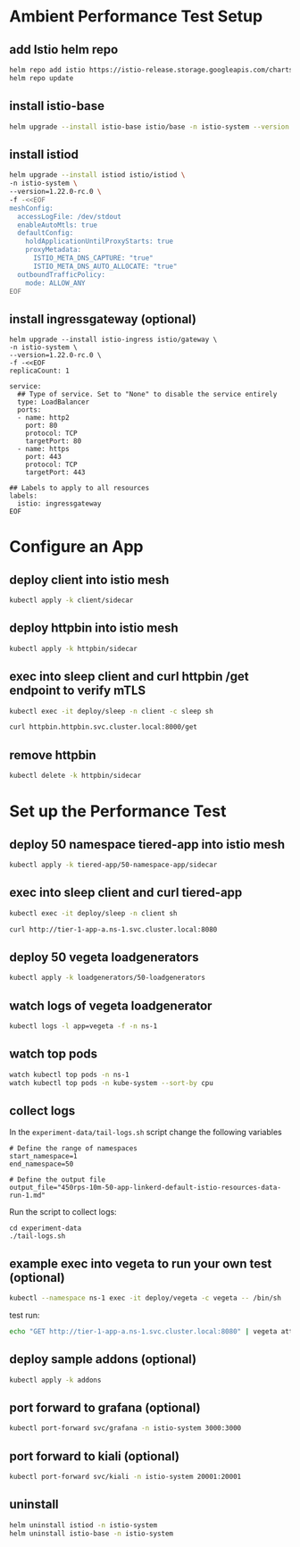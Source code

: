 # Ambient Performance Test Setup

## add Istio helm repo
```bash
helm repo add istio https://istio-release.storage.googleapis.com/charts
helm repo update
```

## install istio-base
```bash
helm upgrade --install istio-base istio/base -n istio-system --version 1.22.0-rc.0 --create-namespace
```

## install istiod
```bash
helm upgrade --install istiod istio/istiod \
-n istio-system \
--version=1.22.0-rc.0 \
-f -<<EOF
meshConfig:
  accessLogFile: /dev/stdout
  enableAutoMtls: true
  defaultConfig:
    holdApplicationUntilProxyStarts: true
    proxyMetadata:
      ISTIO_META_DNS_CAPTURE: "true"
      ISTIO_META_DNS_AUTO_ALLOCATE: "true"
  outboundTrafficPolicy:
    mode: ALLOW_ANY
EOF
```

## install ingressgateway (optional)
```
helm upgrade --install istio-ingress istio/gateway \
-n istio-system \
--version=1.22.0-rc.0 \
-f -<<EOF
replicaCount: 1
 
service:
  ## Type of service. Set to "None" to disable the service entirely
  type: LoadBalancer
  ports:
  - name: http2
    port: 80
    protocol: TCP
    targetPort: 80
  - name: https
    port: 443
    protocol: TCP
    targetPort: 443
 
## Labels to apply to all resources
labels:
  istio: ingressgateway
EOF
```


# Configure an App

## deploy client into istio mesh
```bash
kubectl apply -k client/sidecar
```

## deploy httpbin into istio mesh
```bash
kubectl apply -k httpbin/sidecar
```

## exec into sleep client and curl httpbin /get endpoint to verify mTLS
```bash
kubectl exec -it deploy/sleep -n client -c sleep sh

curl httpbin.httpbin.svc.cluster.local:8000/get
```

## remove httpbin
```bash
kubectl delete -k httpbin/sidecar
```


# Set up the Performance Test

## deploy 50 namespace tiered-app into istio mesh
```bash
kubectl apply -k tiered-app/50-namespace-app/sidecar
```

## exec into sleep client and curl tiered-app
```bash
kubectl exec -it deploy/sleep -n client sh

curl http://tier-1-app-a.ns-1.svc.cluster.local:8080
```

## deploy 50 vegeta loadgenerators
```bash
kubectl apply -k loadgenerators/50-loadgenerators
```

## watch logs of vegeta loadgenerator
```bash
kubectl logs -l app=vegeta -f -n ns-1
```

## watch top pods
```bash
watch kubectl top pods -n ns-1
watch kubectl top pods -n kube-system --sort-by cpu
```

## collect logs
In the `experiment-data/tail-logs.sh` script change the following variables
```
# Define the range of namespaces
start_namespace=1
end_namespace=50

# Define the output file
output_file="450rps-10m-50-app-linkerd-default-istio-resources-data-run-1.md"
```

Run the script to collect logs:
```
cd experiment-data
./tail-logs.sh
```

## example exec into vegeta to run your own test (optional)
```bash
kubectl --namespace ns-1 exec -it deploy/vegeta -c vegeta -- /bin/sh
```

test run:
```bash
echo "GET http://tier-1-app-a.ns-1.svc.cluster.local:8080" | vegeta attack -dns-ttl=0 -rate 500/1s -duration=2s | tee results.bin | vegeta report -type=text
```

## deploy sample addons (optional)
```bash
kubectl apply -k addons
```

## port forward to grafana (optional)
```bash
kubectl port-forward svc/grafana -n istio-system 3000:3000
```

## port forward to kiali (optional)
```bash
kubectl port-forward svc/kiali -n istio-system 20001:20001
```

## uninstall
```bash
helm uninstall istiod -n istio-system
helm uninstall istio-base -n istio-system
```
